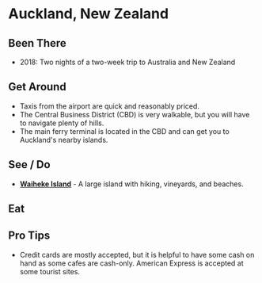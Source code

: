 # Auckland, New Zealand

## Been There

- 2018: Two nights of a two-week trip to Australia and New Zealand

## Get Around

- Taxis from the airport are quick and reasonably priced.
- The Central Business District (CBD) is very walkable, but you will have to navigate plenty of hills.
- The main ferry terminal is located in the CBD and can get you to Auckland's nearby islands.

## See / Do

- [**Waiheke Island**](waiheke_island.md) - A large island with hiking, vineyards, and beaches.

## Eat

## Pro Tips

- Credit cards are mostly accepted, but it is helpful to have some cash on hand as some cafes are cash-only. American Express is accepted at some tourist sites.
